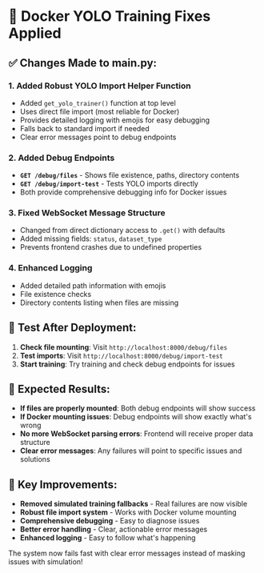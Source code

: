 # 🚀 Docker YOLO Training Fixes Applied

## ✅ Changes Made to main.py:

### 1. **Added Robust YOLO Import Helper Function**
- Added `get_yolo_trainer()` function at top level
- Uses direct file import (most reliable for Docker)
- Provides detailed logging with emojis for easy debugging  
- Falls back to standard import if needed
- Clear error messages point to debug endpoints

### 2. **Added Debug Endpoints**
- **`GET /debug/files`** - Shows file existence, paths, directory contents
- **`GET /debug/import-test`** - Tests YOLO imports directly
- Both provide comprehensive debugging info for Docker issues

### 3. **Fixed WebSocket Message Structure**
- Changed from direct dictionary access to `.get()` with defaults
- Added missing fields: `status`, `dataset_type`
- Prevents frontend crashes due to undefined properties

### 4. **Enhanced Logging**
- Added detailed path information with emojis
- File existence checks
- Directory contents listing when files are missing

## 🧪 Test After Deployment:

1. **Check file mounting**: Visit `http://localhost:8000/debug/files`
2. **Test imports**: Visit `http://localhost:8000/debug/import-test`
3. **Start training**: Try training and check debug endpoints for issues

## 🐳 Expected Results:

- **If files are properly mounted**: Both debug endpoints will show success
- **If Docker mounting issues**: Debug endpoints will show exactly what's wrong
- **No more WebSocket parsing errors**: Frontend will receive proper data structure
- **Clear error messages**: Any failures will point to specific issues and solutions

## 🔧 Key Improvements:

- **Removed simulated training fallbacks** - Real failures are now visible
- **Robust file import system** - Works with Docker volume mounting
- **Comprehensive debugging** - Easy to diagnose issues
- **Better error handling** - Clear, actionable error messages
- **Enhanced logging** - Easy to follow what's happening

The system now fails fast with clear error messages instead of masking issues with simulation!